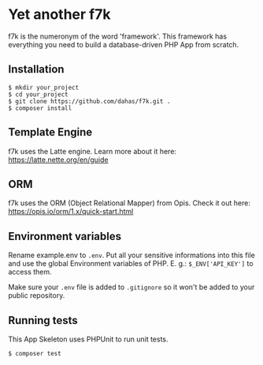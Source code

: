 # Yet another f7k
f7k is the numeronym of the word 'framework'. This framework has everything you need to build a database-driven PHP App from scratch. 

## Installation
````
$ mkdir your_project
$ cd your_project
$ git clone https://github.com/dahas/f7k.git .
$ composer install
````

## Template Engine
f7k uses the Latte engine. Learn more about it here: https://latte.nette.org/en/guide

## ORM
f7k uses the ORM (Object Relational Mapper) from Opis. Check it out here: https://opis.io/orm/1.x/quick-start.html

## Environment variables
Rename example.env to `.env`. Put all your sensitive informations into this file and use the global Environment variables of PHP. E. g.: `$_ENV['API_KEY']` to access them.

Make sure your `.env` file is added to `.gitignore` so it won't be added to your public repository.

## Running tests
This App Skeleton uses PHPUnit to run unit tests.
````
$ composer test
````

